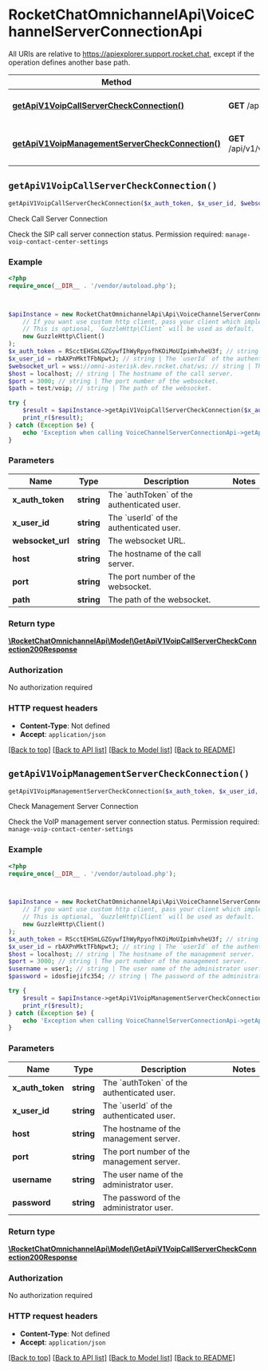 # RocketChatOmnichannelApi\VoiceChannelServerConnectionApi

All URIs are relative to https://apiexplorer.support.rocket.chat, except if the operation defines another base path.

| Method | HTTP request | Description |
| ------------- | ------------- | ------------- |
| [**getApiV1VoipCallServerCheckConnection()**](VoiceChannelServerConnectionApi.md#getApiV1VoipCallServerCheckConnection) | **GET** /api/v1/voip/callServer/checkConnection | Check Call Server Connection |
| [**getApiV1VoipManagementServerCheckConnection()**](VoiceChannelServerConnectionApi.md#getApiV1VoipManagementServerCheckConnection) | **GET** /api/v1/voip/managementServer/checkConnection | Check Management Server Connection |


## `getApiV1VoipCallServerCheckConnection()`

```php
getApiV1VoipCallServerCheckConnection($x_auth_token, $x_user_id, $websocket_url, $host, $port, $path): \RocketChatOmnichannelApi\Model\GetApiV1VoipCallServerCheckConnection200Response
```

Check Call Server Connection

Check the SIP call server connection status. Permission required: `manage-voip-contact-center-settings`

### Example

```php
<?php
require_once(__DIR__ . '/vendor/autoload.php');



$apiInstance = new RocketChatOmnichannelApi\Api\VoiceChannelServerConnectionApi(
    // If you want use custom http client, pass your client which implements `GuzzleHttp\ClientInterface`.
    // This is optional, `GuzzleHttp\Client` will be used as default.
    new GuzzleHttp\Client()
);
$x_auth_token = RScctEHSmLGZGywfIhWyRpyofhKOiMoUIpimhvheU3f; // string | The `authToken` of the authenticated user.
$x_user_id = rbAXPnMktTFbNpwtJ; // string | The `userId` of the authenticated user.
$websocket_url = wss://omni-asterisk.dev.rocket.chat/ws; // string | The websocket URL.
$host = localhost; // string | The hostname of the call server.
$port = 3000; // string | The port number of the websocket.
$path = test/voip; // string | The path of the websocket.

try {
    $result = $apiInstance->getApiV1VoipCallServerCheckConnection($x_auth_token, $x_user_id, $websocket_url, $host, $port, $path);
    print_r($result);
} catch (Exception $e) {
    echo 'Exception when calling VoiceChannelServerConnectionApi->getApiV1VoipCallServerCheckConnection: ', $e->getMessage(), PHP_EOL;
}
```

### Parameters

| Name | Type | Description  | Notes |
| ------------- | ------------- | ------------- | ------------- |
| **x_auth_token** | **string**| The &#x60;authToken&#x60; of the authenticated user. | |
| **x_user_id** | **string**| The &#x60;userId&#x60; of the authenticated user. | |
| **websocket_url** | **string**| The websocket URL. | |
| **host** | **string**| The hostname of the call server. | |
| **port** | **string**| The port number of the websocket. | |
| **path** | **string**| The path of the websocket. | |

### Return type

[**\RocketChatOmnichannelApi\Model\GetApiV1VoipCallServerCheckConnection200Response**](../Model/GetApiV1VoipCallServerCheckConnection200Response.md)

### Authorization

No authorization required

### HTTP request headers

- **Content-Type**: Not defined
- **Accept**: `application/json`

[[Back to top]](#) [[Back to API list]](../../README.md#endpoints)
[[Back to Model list]](../../README.md#models)
[[Back to README]](../../README.md)

## `getApiV1VoipManagementServerCheckConnection()`

```php
getApiV1VoipManagementServerCheckConnection($x_auth_token, $x_user_id, $host, $port, $username, $password): \RocketChatOmnichannelApi\Model\GetApiV1VoipCallServerCheckConnection200Response
```

Check Management Server Connection

Check the VoIP management server connection status. Permission required: `manage-voip-contact-center-settings`

### Example

```php
<?php
require_once(__DIR__ . '/vendor/autoload.php');



$apiInstance = new RocketChatOmnichannelApi\Api\VoiceChannelServerConnectionApi(
    // If you want use custom http client, pass your client which implements `GuzzleHttp\ClientInterface`.
    // This is optional, `GuzzleHttp\Client` will be used as default.
    new GuzzleHttp\Client()
);
$x_auth_token = RScctEHSmLGZGywfIhWyRpyofhKOiMoUIpimhvheU3f; // string | The `authToken` of the authenticated user.
$x_user_id = rbAXPnMktTFbNpwtJ; // string | The `userId` of the authenticated user.
$host = localhost; // string | The hostname of the management server.
$port = 3000; // string | The port number of the management server.
$username = user1; // string | The user name of the administrator user.
$password = idosfiejifc354; // string | The password of the administrator user.

try {
    $result = $apiInstance->getApiV1VoipManagementServerCheckConnection($x_auth_token, $x_user_id, $host, $port, $username, $password);
    print_r($result);
} catch (Exception $e) {
    echo 'Exception when calling VoiceChannelServerConnectionApi->getApiV1VoipManagementServerCheckConnection: ', $e->getMessage(), PHP_EOL;
}
```

### Parameters

| Name | Type | Description  | Notes |
| ------------- | ------------- | ------------- | ------------- |
| **x_auth_token** | **string**| The &#x60;authToken&#x60; of the authenticated user. | |
| **x_user_id** | **string**| The &#x60;userId&#x60; of the authenticated user. | |
| **host** | **string**| The hostname of the management server. | |
| **port** | **string**| The port number of the management server. | |
| **username** | **string**| The user name of the administrator user. | |
| **password** | **string**| The password of the administrator user. | |

### Return type

[**\RocketChatOmnichannelApi\Model\GetApiV1VoipCallServerCheckConnection200Response**](../Model/GetApiV1VoipCallServerCheckConnection200Response.md)

### Authorization

No authorization required

### HTTP request headers

- **Content-Type**: Not defined
- **Accept**: `application/json`

[[Back to top]](#) [[Back to API list]](../../README.md#endpoints)
[[Back to Model list]](../../README.md#models)
[[Back to README]](../../README.md)
